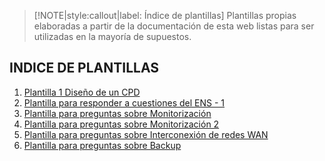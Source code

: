 > [!NOTE|style:callout|label: Índice de plantillas]
> Plantillas propias elaboradas a partir de la documentación de esta web
> listas para ser utilizadas en la mayoría de supuestos.

## INDICE DE PLANTILLAS  <!-- {docsify-ignore} -->

1. [Plantilla 1 Diseño de un CPD](/docs/plantillas/diseno-cpd.md)
2. [Plantilla para responder a cuestiones del ENS - 1](docs/plantillas/ens-1.md)
3. [Plantilla para preguntas sobre Monitorización](/docs/plantillas/monitorizacion.md)
4. [Plantilla para preguntas sobre Monitorización 2](/docs/plantillas/monitorizacion2.md)
5. [Plantilla para preguntas sobre Interconexión de redes WAN](/docs/plantillas/interconexion-wan.md)
6. [Plantilla para preguntas sobre Backup](/docs/plantillas/backup.md)